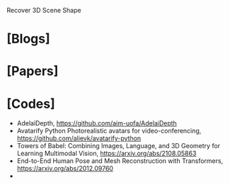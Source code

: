Recover 3D Scene Shape

# [Blogs]


# [Papers]


# [Codes]
+ AdelaiDepth, https://github.com/aim-uofa/AdelaiDepth
+ Avatarify Python Photorealistic avatars for video-conferencing, https://github.com/alievk/avatarify-python
+ Towers of Babel: Combining Images, Language, and 3D Geometry for Learning Multimodal Vision, https://arxiv.org/abs/2108.05863
+ End-to-End Human Pose and Mesh Reconstruction with Transformers, https://arxiv.org/abs/2012.09760
+ 
